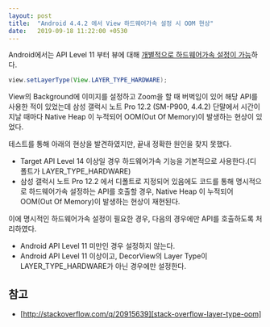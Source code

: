 ```yaml
---
layout: post
title:  "Android 4.4.2 에서 View 하드웨어가속 설정 시 OOM 현상"
date:   2019-09-18 11:22:00 +0530
---
```


Android에서는 API Level 11 부터 뷰에 대해 [개별적으로 하드웨어가속 설정이 가능][android-setlayertype]하다.

~~~java
view.setLayerType(View.LAYER_TYPE_HARDWARE);
~~~

View의 Background에 이미지를 설정하고 Zoom을 할 때 버벅임이 있어 해당 API를 사용한 적이 있었는데
삼성 갤럭시 노트 Pro 12.2 (SM-P900, 4.4.2) 단말에서 시간이 지날 때마다 Native Heap 이 누적되어 OOM(Out Of Memory)이 발생하는 현상이 있었다.

테스트를 통해 아래의 현상을 발견하였지만, 끝내 정확한 원인을 찾지 못했다.

  * Target API Level 14 이상일 경우 하드웨어가속 기능을 기본적으로 사용한다.(디폴트가 LAYER_TYPE_HARDWARE)
  * 삼성 갤럭시 노트 Pro 12.2 에서 디폴트로 지정되어 있음에도 코드를 통해 명시적으로 하드웨어가속 설정하는 API를 호출할 경우,
    Native Heap 이 누적되어 OOM(Out Of Memory)이 발생하는 현상이 재현된다.

이에 명시적인 하드웨어가속 설정이 필요한 경우, 다음의 경우에만 API를 호출하도록 처리하였다.
  * Android API Level 11 미만인 경우 설정하지 않는다.
  * Android API Level 11 이상이고, DecorView의 Layer Type이 LAYER_TYPE_HARDWARE가 아닌 경우에만 설정한다.


## 참고
 * [http://stackoverflow.com/q/20915639][stack-overflow-layer-type-oom]

[android-setlayertype]: https://developer.android.com/reference/android/view/View.html#setLayerType(int,%20android.graphics.Paint)
[stack-overflow-layer-type-oom]: http://stackoverflow.com/q/20915639
